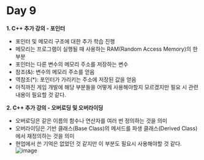 # Day 9
**1. C++ 추가 강의 - 포인터**

- 포인터 및 메모리 구조에 대한 추가 학습 진행
- 메모리는 프로그램이 실행될 때 사용하는 RAM(Random Access Memory)의 한 부분
- 포인터는 다른 변수의 메모리 주소를 저장하는 변수
- 참조(&): 변수의 메모리 주소를 얻음
- 역참조(*): 포인터가 가리키는 주소에 저장된 값을 얻음
- 아직까진 게임 개발에 해당 부분들을 어떻게 사용해야할지 모르겠지만 필요 시 관련 내용이 필요할 것 같다.

**2. C++ 추가 강의 - 오버로딩 및 오버라이딩**

- 오버로딩은 같은 이름의 함수나 연산자를 여러 번 정의하는 것을 의미
- 오버라이딩은 기반 클래스(Base Class)의 메서드를 파생 클래스(Derived Class)에서 재정의하는 것을 의미
- 현업에서 쓴 기억은 없었던 것 같지만 이 부분도 필요시 사용해야할 것 같다.
![image](https://github.com/user-attachments/assets/2e9a6161-2d26-48ea-89fa-47bb6f1f6625)



